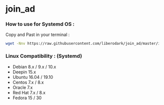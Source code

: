 # join_ad

### How to use for Systemd OS :

Copy and Past in your terminal :

```bash
wget -Nnv https://raw.githubusercontent.com/liberodark/join_ad/master/install.sh && chmod +x install.sh; ./install.sh
```

### Linux Compatibility : (Systemd)

- Debian 8.x / 9.x / 10.x
- Deepin 15.x
- Ubuntu 16.04 / 19.10
- Centos 7.x / 8.x
- Oracle 7.x
- Red Hat 7.x / 8.x
- Fedora 15 / 30
